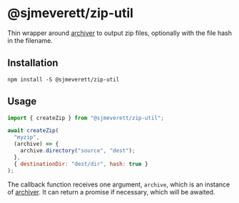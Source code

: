 # @sjmeverett/zip-util

Thin wrapper around [archiver](https://npmjs.com/package/archiver) to output zip files, optionally with the file hash in the filename.

## Installation

```
npm install -S @sjmeverett/zip-util
```

## Usage

```js
import { createZip } from "@sjmeverett/zip-util";

await createZip(
  "myzip",
  (archive) => {
    archive.directory("source", "dest");
  },
  { destinationDir: "dest/dir", hash: true }
);
```

The callback function receives one argument, `archive`, which is an instance of [archiver](https://npmjs.com/package/archiver). It can return a promise if necessary, which will be awaited.
